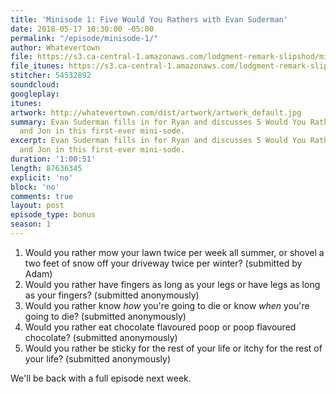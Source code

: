 ```yaml
---
title: 'Minisode 1: Five Would You Rathers with Evan Suderman'
date: 2018-05-17 10:30:00 -05:00
permalink: "/episode/minisode-1/"
author: Whatevertown
file: https://s3.ca-central-1.amazonaws.com/lodgment-remark-slipshod/mini001.mp3
file_itunes: https://s3.ca-central-1.amazonaws.com/lodgment-remark-slipshod/mini001.m4a
stitcher: 54532892
soundcloud: 
googleplay: 
itunes: 
artwork: http://whatevertown.com/dist/artwork/artwork_default.jpg
summary: Evan Suderman fills in for Ryan and discusses 5 Would You Rathers with Tim
  and Jon in this first-ever mini-sode.
excerpt: Evan Suderman fills in for Ryan and discusses 5 Would You Rathers with Tim
  and Jon in this first-ever mini-sode.
duration: '1:00:51'
length: 87636345
explicit: 'no'
block: 'no'
comments: true
layout: post
episode_type: bonus
season: 1
---
```


1. Would you rather mow your lawn twice per week all summer, or shovel a two feet of snow off your driveway twice per winter? (submitted by Adam)
2. Would you rather have fingers as long as your legs or have legs as long as your fingers? (submitted anonymously)
3. Would you rather know *how* you're going to die or know *when* you're going to die? (submitted anonymously)
4. Would you rather eat chocolate flavoured poop or poop flavoured chocolate? (submitted anonymously)
5. Would you rather be sticky for the rest of your life or itchy for the rest of your life? (submitted anonymously)

We'll be back with a full episode next week.
